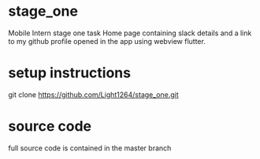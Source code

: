 # stage_one
Mobile Intern stage one task
Home page containing slack details and a link to my github profile
opened in the app using webview flutter.

# setup instructions
git clone https://github.com/Light1264/stage_one.git

# source code
full source code is contained in the master branch
